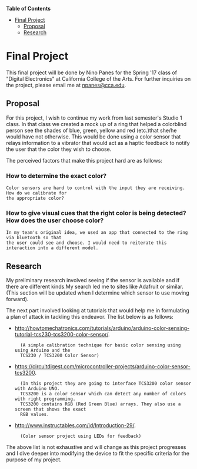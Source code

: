 **Table of Contents**  
- [Final Project](#)
	- [Proposal](#)
	- [Research](#)


# Final Project 
This final project will be done by Nino Panes for the Spring '17 class of "Digital Electronics" at California College of the Arts.
For further inquiries on the project, please email me at npanes@cca.edu.

## Proposal
For this project, I wish to continue my work from last semester's Studio 1 class. In that class we created a mock up of a ring that helped a colorblind person see the shades of blue, green, yellow and red (etc.)that she/he would have not otherwise. This would be done using a color sensor that relays information to a vibrator that would act as a haptic feedback to notify the user that the color they wish to choose.

The perceived factors that make this project hard are as follows: 
### How to determine the exact color?
	Color sensors are hard to control with the input they are receiving. How do we calibrate for 
	the appropriate color?
### How to give visual cues that the right color is being detected? How does the user choose color?
	In my team's original idea, we used an app that connected to the ring via bluetooth so that 
	the user could see and choose. I would need to reiterate this interaction into a different model.

## Research

My preliminary research involved seeing if the sensor is available and if there are different kinds.My search led me to sites like 
Adafruit or similar. (This section will be updated when I determine which sensor to use moving forward).

The next part involved looking at tutorials that would help me in formulating a plan of attack in tackling this endeavor. The list below is as follows:

* http://howtomechatronics.com/tutorials/arduino/arduino-color-sensing-tutorial-tcs230-tcs3200-color-sensor/.
		
		(A simple calibration technique for basic color sensing using using Arduino and the 
		TCS230 / TCS3200 Color Sensor)
		
* https://circuitdigest.com/microcontroller-projects/arduino-color-sensor-tcs3200.
	
		(In this project they are going to interface TCS3200 color sensor with Arduino UNO. 
		TCS3200 is a color sensor which can detect any number of colors with right programming. 
		TCS3200 contains RGB (Red Green Blue) arrays. They also use a screen that shows the exact 
		RGB values.
		
* http://www.instructables.com/id/Introduction-29/.
	
		(Color sensor project using LEDs for feedback)

The above list is not exhaustive and will change as this project progresses and I dive deeper into modifying the device to fit the specific criteria for the purpose of my project.
